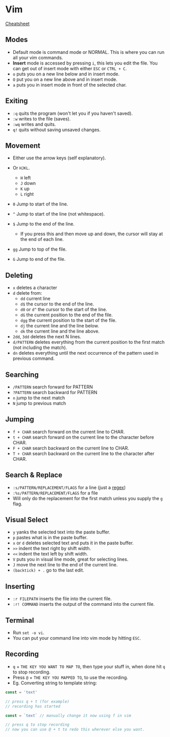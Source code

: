 # Vim

[Cheatsheet](https://www.fprintf.net/vimCheatSheet.html)

## Modes

- Default mode is command mode or NORMAL. This is where you can run all your vim commands.
- **Insert** mode is accessed by pressing `i`, this lets you edit the file. You can get out of insert mode with either `ESC` or `CTRL + C`.
- `o` puts you on a new line below and in insert mode.
- `O` put you on a new line above and in insert mode.
- `a` puts you in insert mode in front of the selected char.

## Exiting

- `:q` quits the program (won't let you if you haven't saved).
- `:w` writes to the file (saves).
- `:wq` writes and quits.
- `q!` quits without saving unsaved changes.

## Movement

- Either use the arrow keys (self explanatory).
- Or `HJKL`.

  - `H` left
  - `J` down
  - `K` up
  - `L` right

- `0` Jump to start of the line.
- `^` Jump to start of the line (not whitespace).
- `$` Jump to the end of the line.
  - If you press this and then move up and down, the cursor will stay at the end of each line.
- `gg` Jump to top of the file.
- `G` Jump to end of the file.

## Deleting

- `x` deletes a character
- `d` delete from:
  - `dd` current line
  - `d$` the cursor to the end of the line.
  - `d0` or `d^` the cursor to the start of the line.
  - `dG` the current position to the end of the file.
  - `dgg` the current position to the start of the file.
  - `dj` the current line and the line below.
  - `dk` the current line and the line above.
- `2dd`, `3dd` deletes the next N lines.
- `d/PATTERN` deletes everything from the current position to the first match (not including the match).
- `dn` deletes everything until the next occurrence of the pattern used in previous command.

## Searching

- `/PATTERN` search forward for PATTERN
- `?PATTERN` search backward for PATTERN
- `n` jump to the next match
- `N` jump to previous match

## Jumping

- `f + CHAR` search forward on the current line to CHAR.
- `t + CHAR` search forward on the current line to the character before CHAR.
- `F + CHAR` search backward on the current line to CHAR.
- `T + CHAR` search backward on the current line to the character after CHAR.

## Search & Replace

- `:s/PATTERN/REPLACEMENT/FLAGS` for a line (just a [regex](./regex.md))
- `:%s/PATTERN/REPLACEMENT/FLAGS` for a file
- Will only do the replacement for the first match unless you supply the `g` flag.

## Visual Select

- `y` yanks the selected text into the paste buffer.
- `p` pastes what is in the paste buffer.
- `x` or `d` deletes selected text and puts it in the paste buffer.
- `>>` indent the text right by shift width.
- `<<` indent the text left by shift width.
- `V` puts you in visual line mode, great for selecting lines.
- `J` move the next line to the end of the current line.
- `(backtick) + .` go to the last edit.

## Inserting

- `:r FILEPATH` inserts the file into the current file.
- `:r! COMMAND` inserts the output of the command into the current file.

## Terminal

- Run `set -o vi`.
- You can put your command line into vim mode by hitting `ESC`.

## Recording

- `q` + `THE KEY YOU WANT TO MAP TO`, then type your stuff in, when done hit `q` to stop recording.
- Press `@` + `THE KEY YOU MAPPED TO`, to use the recording.
- Eg. Converting string to template string:

```JavaScript
const = 'text'

// press q + t (for example)
// recording has started

const = `text` // manually change it now using f in vim

// press q to stop recording
// now you can use @ + t to redo this wherever else you want.

```
